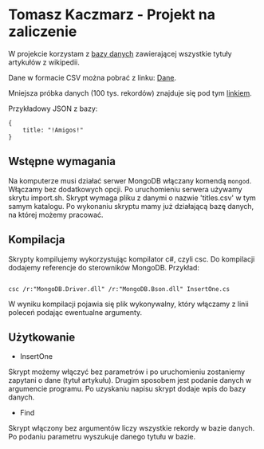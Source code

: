# Tomasz Kaczmarz - Projekt na zaliczenie

W projekcie korzystam z [bazy danych](https://www.kaggle.com/residentmario/wikipedia-article-titles) zawierającej wszystkie tytuły artykułów z wikipedii.

Dane w formacie CSV można pobrać z linku: [Dane](https://drive.google.com/open?id=1C69iSzouKrIZNA-m0TwJnDY1Hs6K86-8).

Mniejsza próbka danych (100 tys. rekordów) znajduje się pod tym [linkiem](https://drive.google.com/file/d/1y8aR5f2grL3kfurC-VD03TzdJW845C4Y/view?usp=sharing).

Przykładowy JSON z bazy:
```
{
	title: "!Amigos!"
}
```

## Wstępne wymagania

Na komputerze musi działać serwer MongoDB włączany komendą <code>mongod</code>. Włączamy bez dodatkowych opcji.
Po uruchomieniu serwera używamy skrytu import.sh. 
Skrypt wymaga pliku z danymi o nazwie 'titles.csv' w tym samym katalogu.
Po wykonaniu skryptu mamy już działającą bazę danych, na której możemy pracować.

## Kompilacja

Skrypty kompilujemy wykorzystując kompilator c#, czyli csc. Do kompilacji dodajemy referencje do sterowników MongoDB. Przykład:

<code>
csc /r:"MongoDB.Driver.dll" /r:"MongoDB.Bson.dll" InsertOne.cs
</code>

W wyniku kompilacji pojawia się plik wykonywalny, który włączamy z linii poleceń podając ewentualne argumenty.


## Użytkowanie

- InsertOne
<p>
  Skrypt możemy włączyć bez parametrów i po uruchomieniu zostaniemy zapytani o dane (tytuł artykułu).
  Drugim sposobem jest podanie danych w argumencie programu.
  Po uzyskaniu napisu skrypt dodaje wpis do bazy danych.
</p>

- Find
<p>
  Skrypt włączony bez argumentów liczy wszystkie rekordy w bazie danych.
  Po podaniu parametru wyszukuje danego tytułu w bazie.
</p>
